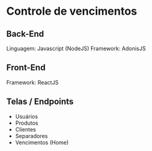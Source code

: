 # Controle de vencimentos

## Back-End

Linguagem: Javascript (NodeJS)
Framework: AdonisJS

## Front-End
Framework: ReactJS


## Telas / Endpoints

* Usuários
* Produtos
* Clientes
* Separadores
* Vencimentos (Home)